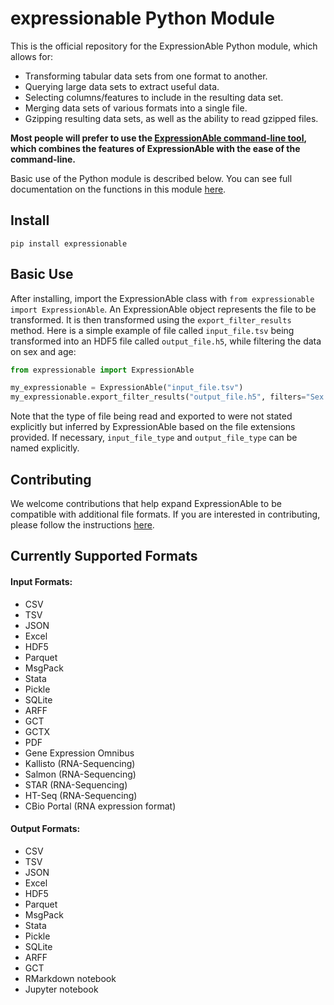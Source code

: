 # expressionable Python Module

This is the official repository for the ExpressionAble Python module, which allows for:

* Transforming tabular data sets from one format to another.
* Querying large data sets to extract useful data.
* Selecting columns/features to include in the resulting data set.
* Merging data sets of various formats into a single file.
* Gzipping resulting data sets, as well as the ability to read gzipped files.

**Most people will prefer to use the [ExpressionAble command-line tool](https://github.com/srp33/ShapeShifter-CLI), which combines the features of ExpressionAble with the ease of the command-line.**

Basic use of the Python module is described below. You can see full documentation on the functions in this module [here](https://shapeshifter.readthedocs.io/en/latest/).  

## Install
`pip install expressionable`

## Basic Use

After installing, import the ExpressionAble class with `from expressionable import ExpressionAble`. An ExpressionAble object 
represents the file to be transformed. It is then transformed using the `export_filter_results` method. Here is a simple
example of file called `input_file.tsv` being transformed into an HDF5 file called `output_file.h5`, while filtering 
the data on sex and age:

```python
from expressionable import ExpressionAble

my_expressionable = ExpressionAble("input_file.tsv")
my_expressionable.export_filter_results("output_file.h5", filters="Sex == 'M' and Age > 40")
```

Note that the type of file being read and exported to were not stated explicitly but inferred by ExpressionAble based on
the file extensions provided. If necessary, `input_file_type` and `output_file_type` can be named explicitly.


## Contributing

We welcome contributions that help expand ExpressionAble to be compatible with additional file formats. If you are 
interested in contributing, please follow the instructions [here](https://github.com/srp33/ExpressionAble/wiki/Adding-Support-for-Additional-File-Types-in-ExpressionAble).

## Currently Supported Formats

#### Input Formats:

* CSV
* TSV
* JSON
* Excel
* HDF5
* Parquet
* MsgPack
* Stata
* Pickle
* SQLite
* ARFF
* GCT
* GCTX
* PDF
* Gene Expression Omnibus
* Kallisto (RNA-Sequencing)
* Salmon (RNA-Sequencing)
* STAR (RNA-Sequencing)
* HT-Seq (RNA-Sequencing)
* CBio Portal (RNA expression format)

#### Output Formats:

* CSV 
* TSV
* JSON
* Excel
* HDF5
* Parquet
* MsgPack
* Stata 
* Pickle
* SQLite 
* ARFF 
* GCT 
* RMarkdown notebook
* Jupyter notebook
